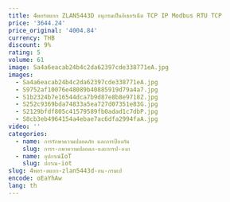 ```yaml
---
title: 4พอร์ตแยก ZLAN5443D อนุกรมเป็นอีเธอร์เน็ต TCP IP Modbus RTU TCP
price: '3644.24'
price_original: '4004.84'
currency: THB
discount: 9%
rating: 5
volume: 61
image: Sa4a6eacab24b4c2da62397cde338771eA.jpg
images:
  - Sa4a6eacab24b4c2da62397cde338771eA.jpg
  - S9752af10076e48089b40885919d79a4a7.jpg
  - S1b2324b7e16544dca7b9d87e8b8e9718Z.jpg
  - S252c9369bda74833a5ea727d07351e83G.jpg
  - S2129bfdf805c41579589fb0adad1c7dbP.jpg
  - S8cb3eb4964154a4ebae7ac6dfa2994faA.jpg
video: ''
categories:
  - name: การรักษาความปลอดภัย และการป้องกัน
    slug: การร-กษาความปลอดภ-และการป-องก
  - name: อุปกรณ์IoT
    slug: ปกรณ-iot
slug: 4พอร-ตแยก-zlan5443d-อน-กรมเป
encode: oEaYhAw
lang: th
---
```

  